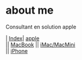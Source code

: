 # about me 

Consultant en solution apple 

| [Index](index.md)| [apple](https://www.apple.com/fr)  
|| [MacBook](#MacBook)
|| [iMac/MacMini](#iMac/MacMini)  
|| [iPhone](#iPhone)